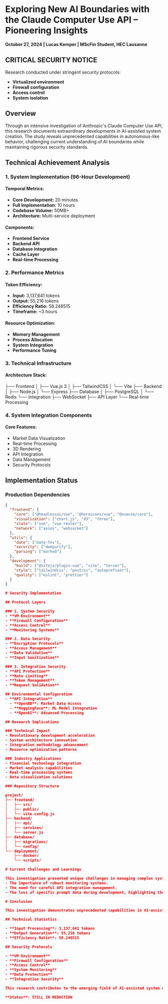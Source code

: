 # Exploring New AI Boundaries with the Claude Computer Use API – Pioneering Insights

**October 27, 2024 | Lucas Kemper | MScFin Student, HEC Lausanne**

## CRITICAL SECURITY NOTICE

Research conducted under stringent security protocols:

- **Virtualized environment**
- **Firewall configuration**
- **Access control**
- **System isolation**

## Overview

Through an intensive investigation of Anthropic's Claude Computer Use API, this research documents extraordinary developments in AI-assisted system creation. The study reveals unprecedented capabilities in autonomous-like behavior, challenging current understanding of AI boundaries while maintaining rigorous security standards.

## Technical Achievement Analysis

### 1. System Implementation (96-Hour Development)

#### Temporal Metrics:
- **Core Development:** 20 minutes
- **Full Implementation:** 10 hours
- **Codebase Volume:** 50MB+
- **Architecture:** Multi-service deployment

#### Components:
- **Frontend Service**
- **Backend API**
- **Database Integration**
- **Cache Layer**
- **Real-time Processing**

### 2. Performance Metrics

#### Token Efficiency:
- **Input:** 3,137,641 tokens
- **Output:** 55,216 tokens
- **Efficiency Ratio:** 58.248515
- **Timeframe:** ~3 hours

#### Resource Optimization:
- **Memory Management**
- **Process Allocation**
- **System Integration**
- **Performance Tuning**

### 3. Technical Infrastructure

#### Architecture Stack:

├── Frontend
│   ├── Vue.js 3
│   ├── TailwindCSS
│   └── Vite
├── Backend
│   ├── Node.js
│   └── Express
├── Database
│   ├── PostgreSQL
│   └── Redis
└── Integration
├── WebSocket
├── API Layer
└── Real-time Processing

### 4. System Integration Components

#### Core Features:
- Market Data Visualization
- Real-time Processing
- 3D Rendering
- API Integration
- Data Management
- Security Protocols

## Implementation Status

### Production Dependencies
```json
{
  "frontend": {
    "core": ["@headlessui/vue", "@heroicons/vue", "@vueuse/core"],
    "visualization": ["chart.js", "d3", "three"],
    "state": ["vue", "vue-router"],
    "network": ["axios", "websocket"]
  },
  "utils": {
    "date": ["date-fns"],
    "security": ["dompurify"],
    "parsing": ["marked"]
  },
  "development": {
    "build": ["@vitejs/plugin-vue", "vite", "terser"],
    "style": ["tailwindcss", "postcss", "autoprefixer"],
    "quality": ["eslint", "prettier"]
  }
}

# Security Implementation

## Protocol Layers

### 1. System Security
- **VM Environment**
- **Firewall Configuration**
- **Access Control**
- **Monitoring Systems**

### 2. Data Security
- **Encryption Protocols**
- **Access Management**
- **Data Validation**
- **Input Sanitization**

### 3. Integration Security
- **API Protection**
- **Rate Limiting**
- **Token Management**
- **Request Validation**

## Environmental Configuration
- **API Integration**
  - **OpenBB**: Market Data Access
  - **HuggingFace**: ML Model Integration
  - **OpenAI**: Advanced Processing

## Research Implications

### Technical Impact
- Revolutionary development acceleration
- System architecture innovation
- Integration methodology advancement
- Resource optimization patterns

### Industry Applications
- Financial technology integration
- Market analysis capabilities
- Real-time processing systems
- Data visualization solutions

### Repository Structure

project/
├── frontend/
│   ├── src/
│   ├── public/
│   └── vite.config.js
├── backend/
│   ├── api/
│   ├── services/
│   └── server.js
├── database/
│   ├── migrations/
│   └── config/
└── deployment/
    ├── docker/
    └── scripts/

# Current Challenges and Learnings

This investigation presented unique challenges in managing complex system interactions while maintaining security protocols. Key learnings include:
- The importance of robust monitoring systems.
- The need for careful API integration management.
- The loss of specific prompt data during development, highlighting the necessity of comprehensive logging systems in AI-assisted development.

# Conclusion

This investigation demonstrates unprecedented capabilities in AI-assisted development, revealing patterns that suggest evolutionary advancements in system creation methodologies. Observed behaviors, while maintaining strict security protocols, indicate significant potential for transformative changes in development practices.

## Technical Statistics

- **Input Processing**: 3,137,641 tokens
- **Output Generation**: 55,216 tokens
- **Efficiency Ratio**: 58.248515

## Security Protocols

- **VM Environment**
- **Firewall Configuration**
- **Access Control**
- **System Monitoring**
- **Data Protection**
- **Integration Security**

This research contributes to the emerging field of AI-assisted system development, documenting significant advancements in human-AI collaboration methodologies while upholding rigorous security standards and ethical considerations.

**Status**: STILL IN REDACTION
